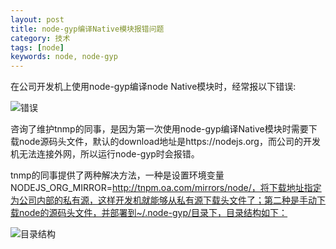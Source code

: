 ```yaml
---
layout: post
title: node-gyp编译Native模块报错问题
category: 技术
tags: [node] 
keywords: node, node-gyp 
---
```


在公司开发机上使用node-gyp编译node Native模块时，经常报以下错误:

![错误](http://shp.qpic.cn/zc_large/0/482_1472050172000/)

咨询了维护tnmp的同事，是因为第一次使用node-gyp编译Native模块时需要下载node源码头文件，默认的download地址是https://nodejs.org，而公司的开发机无法连接外网，所以运行node-gyp时会报错。

tnmp的同事提供了两种解决方法，一种是设置环境变量NODEJS_ORG_MIRROR=http://tnpm.oa.com/mirrors/node/，将下载地址指定为公司内部的私有源，这样开发机就能够从私有源下载头文件了；第二种是手动下载node的源码头文件，并部署到~/.node-gyp/目录下，目录结构如下：

![目录结构](http://shp.qpic.cn/zc_large/0/329_1472050277000/)



